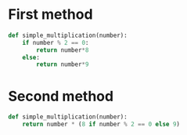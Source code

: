 # First method

```python
def simple_multiplication(number):
    if number % 2 == 0:
        return number*8
    else:
        return number*9
```

# Second method

```python
def simple_multiplication(number):
    return number * (8 if number % 2 == 0 else 9)
```
